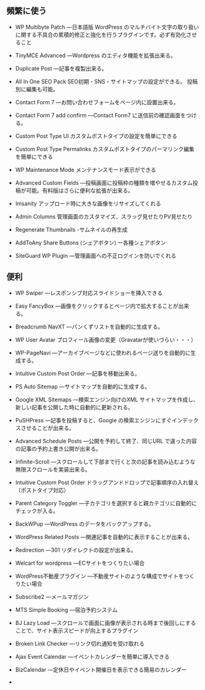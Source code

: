 ## 頻繁に使う

* WP Multibyte Patch
―日本語版 WordPress のマルチバイト文字の取り扱いに関する不具合の累積的修正と強化を行うプラグインです。必ず有効化させること

* TinyMCE Advanced
―Wordpress のエディタ機能を拡張出来る。

* Duplicate Post
―記事を複製出来る。

* All In One SEO Pack
SEO初期・SNS・サイトマップの設定ができる。
投稿別に編集も可能。

* Contact Form 7
―お問い合わせフォームをページ内に設置出来る。

* Contact Form 7 add confirm
―Contact Form7 に送信前の確認画面をつける。

* Custom Post Type UI
カスタムポストタイプの設定を簡単にできる

* Custom Post Type Permalinks
カスタムポストタイプのパーマリンク編集を簡単にできる

* WP Maintenance Mode
メンテナンスモード表示ができる

* Advanced Custom Fields
―投稿画面に投稿枠の種類を増やせるカスタム投稿が可能。有料版はさらに便利な拡張が出来る。

* Imsanity
アップロード時に大きな画像をリサイズしてくれる

* Admin Columns
管理画面のカスタマイズ、スラッグ見せたりPV見せたり

* Regenerate Thumbnails
-サムネイルの再生成

* AddToAny Share Buttons (シェアボタン)
ー各種シェアボタン

* SiteGuard WP Plugin
―管理画面への不正ログインを防いでくれる

## 便利

* WP Swiper
―レスポンシブ対応スライドショーを挿入できる

* Easy FancyBox
―画像をクリックするとページ内で拡大することが出来る。

* Breadcrumb NavXT
―パンくずリストを自動的に生成する。

* WP User Avatar
プロフィール画像の変更（Gravatarが使いづらい・・・）

* WP-PageNavi
―アーカイブページなどに使われるページ送りを自動的に生成する。

* Intuitive Custom Post Order
―記事を移動出来る。

* PS Auto Sitemap
―サイトマップを自動的に生成する。

* Google XML Sitemaps
―検索エンジン向けのXML サイトマップを作成し、新しい記事を公開した時に自動的に更新される。

* PuSHPress
―記事を投稿すると、Google の検索エンジンにすぐインデックスさせることが出来る。

* Advanced Schedule Posts
―公開を予約して終了、同じURL で違った内容の記事の予約上書き公開が出来る。

* Infinite-Scroll
―スクロールして下部まで行くと次の記事を読み込むような無限スクロールを実装出来る。

* Intuitive Custom Post Order
ドラッグアンドドロップで記事順序の入れ替え（ポストタイプ対応）

* Parent Category Toggler
―子カテゴリを選択すると親カテゴリに自動的にチェックが入る。

* BackWPup
―WordPress のデータをバックアップする。

* WordPress Related Posts
―関連記事を自動的に表示することが出来る。

* Redirection
―301 リダイレクトの設定が出来る。

* Welcart for wordpress
―ECサイトをつくりたい場合

* WordPress不動産プラグイン
―不動産サイトのような構成でサイトをつくりたい場合

* Subscribe2
―メールマガジン

* MTS Simple Booking
―宿泊予約システム

* BJ Lazy Load
―スクロールで画面に画像が表示される時まで後回しにすることで、サイト表示スピードが向上するプラグイン

* Broken Link Checker
―リンク切れ通知を受け取れる

* Ajax Event Calendar
―イベントカレンダーを簡単に導入できる

* BizCalendar
―定休日やイベント開催日を表示できる簡易のカレンダー

* 
